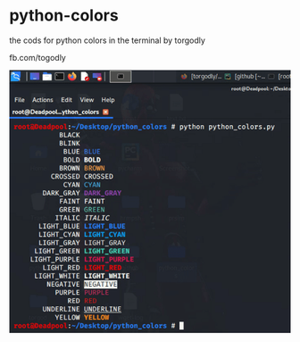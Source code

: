 # python-colors

the cods for python colors in the terminal
by torgodly

fb.com/togodly

![](test.gif)
